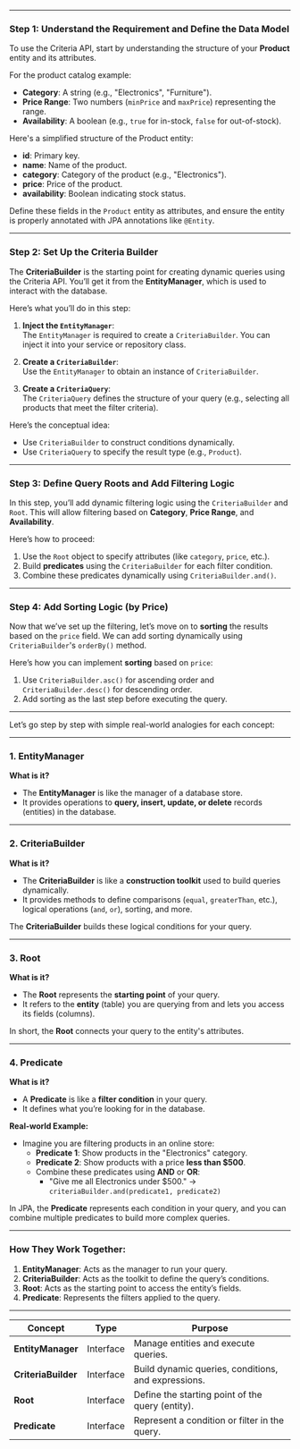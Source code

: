 
---

### Step 1: **Understand the Requirement and Define the Data Model**

To use the Criteria API, start by understanding the structure of your **Product** entity and its attributes.

For the product catalog example:
- **Category**: A string (e.g., "Electronics", "Furniture").
- **Price Range**: Two numbers (`minPrice` and `maxPrice`) representing the range.
- **Availability**: A boolean (e.g., `true` for in-stock, `false` for out-of-stock).

Here's a simplified structure of the Product entity:

- **id**: Primary key.
- **name**: Name of the product.
- **category**: Category of the product (e.g., "Electronics").
- **price**: Price of the product.
- **availability**: Boolean indicating stock status.

Define these fields in the `Product` entity as attributes, and ensure the entity is properly annotated with JPA annotations like `@Entity`.

---
### Step 2: **Set Up the Criteria Builder**

The **CriteriaBuilder** is the starting point for creating dynamic queries using the Criteria API. You’ll get it from the **EntityManager**, which is used to interact with the database.

Here’s what you’ll do in this step:

1. **Inject the `EntityManager`**:  
   The `EntityManager` is required to create a `CriteriaBuilder`. You can inject it into your service or repository class.

2. **Create a `CriteriaBuilder`**:  
   Use the `EntityManager` to obtain an instance of `CriteriaBuilder`.

3. **Create a `CriteriaQuery`**:  
   The `CriteriaQuery` defines the structure of your query (e.g., selecting all products that meet the filter criteria).

Here’s the conceptual idea:
- Use `CriteriaBuilder` to construct conditions dynamically.
- Use `CriteriaQuery` to specify the result type (e.g., `Product`).

---

### Step 3: **Define Query Roots and Add Filtering Logic**

In this step, you’ll add dynamic filtering logic using the `CriteriaBuilder` and `Root`. This will allow filtering based on **Category**, **Price Range**, and **Availability**.

Here’s how to proceed:
1. Use the `Root` object to specify attributes (like `category`, `price`, etc.).
2. Build **predicates** using the `CriteriaBuilder` for each filter condition.
3. Combine these predicates dynamically using `CriteriaBuilder.and()`.

---

### Step 4: **Add Sorting Logic (by Price)**

Now that we’ve set up the filtering, let’s move on to **sorting** the results based on the `price` field. We can add sorting dynamically using `CriteriaBuilder`'s `orderBy()` method.

Here’s how you can implement **sorting** based on `price`:

1. Use `CriteriaBuilder.asc()` for ascending order and `CriteriaBuilder.desc()` for descending order.
2. Add sorting as the last step before executing the query.

---

Let’s go step by step with simple real-world analogies for each concept:  

---

### 1. **EntityManager**
**What is it?**
- The **EntityManager** is like the manager of a database store.
- It provides operations to **query, insert, update, or delete** records (entities) in the database.

---

### 2. **CriteriaBuilder**
**What is it?**
- The **CriteriaBuilder** is like a **construction toolkit** used to build queries dynamically.
- It provides methods to define comparisons (`equal`, `greaterThan`, etc.), logical operations (`and`, `or`), sorting, and more.

The **CriteriaBuilder** builds these logical conditions for your query.

---

### 3. **Root**
**What is it?**
- The **Root** represents the **starting point** of your query.  
- It refers to the **entity** (table) you are querying from and lets you access its fields (columns).

In short, the **Root** connects your query to the entity's attributes.

---

### 4. **Predicate**
**What is it?**
- A **Predicate** is like a **filter condition** in your query.
- It defines what you’re looking for in the database.

**Real-world Example:**
- Imagine you are filtering products in an online store:
  - **Predicate 1**: Show products in the "Electronics" category.  
  - **Predicate 2**: Show products with a price **less than $500**.
  - Combine these predicates using **AND** or **OR**:
    - "Give me all Electronics under $500." → `criteriaBuilder.and(predicate1, predicate2)`

In JPA, the **Predicate** represents each condition in your query, and you can combine multiple predicates to build more complex queries.

---

### How They Work Together:
1. **EntityManager**: Acts as the manager to run your query.
2. **CriteriaBuilder**: Acts as the toolkit to define the query’s conditions.
3. **Root**: Acts as the starting point to access the entity’s fields.
4. **Predicate**: Represents the filters applied to the query.

---

| Concept             | Type      | Purpose                                             |
| ------------------- | --------- | --------------------------------------------------- |
| **EntityManager**   | Interface | Manage entities and execute queries.                |
| **CriteriaBuilder** | Interface | Build dynamic queries, conditions, and expressions. |
| **Root**            | Interface | Define the starting point of the query (entity).    |
| **Predicate**       | Interface | Represent a condition or filter in the query.       |
